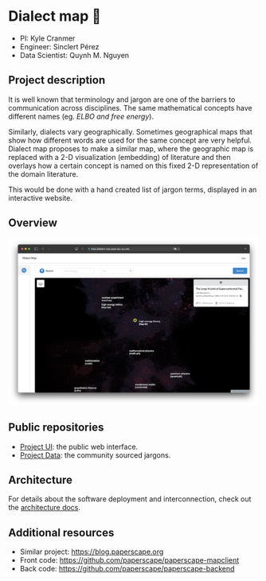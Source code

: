# Dialect map 💬

- PI: Kyle Cranmer
- Engineer: Sinclert Pérez
- Data Scientist: Quynh M. Nguyen


## Project description
It is well known that terminology and jargon are one of the barriers to communication across disciplines.
The same mathematical concepts have different names (eg. _ELBO and free energy_).

Similarly, dialects vary geographically. Sometimes geographical maps that show how different words are used
for the same concept are very helpful. Dialect map proposes to make a similar map, where the geographic map 
is replaced with a 2-D visualization (embedding) of literature and then overlays how a certain concept
is named on this fixed 2-D representation of the domain literature.

This would be done with a hand created list of jargon terms, displayed in an interactive website.


## Overview

![ui-overview][image-interface]


## Public repositories

- [Project UI][repo-dialect-map-ui]: the public web interface.
- [Project Data][repo-dialect-map-data]: the community sourced jargons.


## Architecture
For details about the software deployment and interconnection, check out the [architecture docs][docs-architecture].


## Additional resources

- Similar project: https://blog.paperscape.org
- Front code: https://github.com/paperscape/paperscape-mapclient 
- Back code: https://github.com/paperscape/paperscape-backend 


[repo-dialect-map-ui]: https://github.com/dialect-map/dialect-map-ui
[repo-dialect-map-data]: https://github.com/dialect-map/dialect-map-data
[docs-architecture]: docs/architecture.md
[image-interface]: images/web-interface.png
